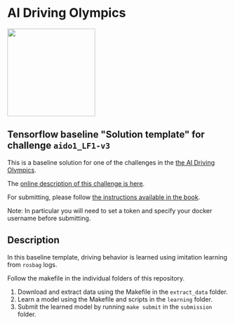 <!-- do not modify - autogenerated -->
 
# AI Driving Olympics

<a href="http://aido.duckietown.org"><img width="200" src="https://www.duckietown.org/wp-content/uploads/2018/07/AIDO-768x512.png"/></a>


## Tensorflow baseline "Solution template" for challenge `aido1_LF1-v3`

This is a baseline solution for one of the challenges in the [the AI Driving Olympics](http://aido.duckietown.org/).

The [online description of this challenge is here][online].

For submitting, please follow [the instructions available in the book][book].
 
Note: In particular you will need to set a token and specify your docker username before submitting.  
 
[book]: http://docs.duckietown.org/DT18/AIDO/out/

[online]: https://challenges.duckietown.org/v3/humans/challenges/aido1_LF1-v3

## Description

In this baseline template, driving behavior is learned using imitation learning from `rosbag` logs.

Follow the makefile in the individual folders of this repository. 

1. Download and extract data using the Makefile in the `extract_data` folder. 
2. Learn a model using the Makefile and scripts in the `learning` folder.
3. Submit the learned model by running `make submit` in the `submission` folder. 